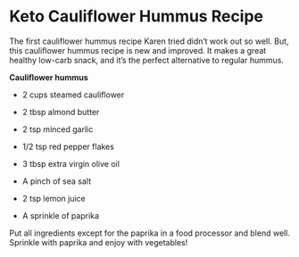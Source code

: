 # Keto Cauliflower Hummus Recipe

The first cauliflower hummus recipe Karen tried didn’t work out so well. But, this cauliflower hummus recipe is new and improved. It makes a great healthy low-carb snack, and it’s the perfect alternative to regular hummus. 

**Cauliflower hummus**

- 2 cups steamed cauliflower 

- 2 tbsp almond butter 

- 2 tsp minced garlic 

- 1/2 tsp red pepper flakes 

- 3 tbsp extra virgin olive oil 

- A pinch of sea salt 

- 2 tsp lemon juice 

- A sprinkle of paprika 

Put all ingredients except for the paprika in a food processor and blend well. Sprinkle with paprika and enjoy with vegetables!